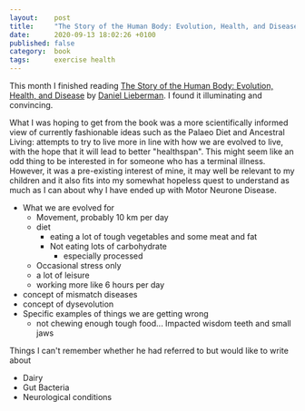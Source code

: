 ```yaml
---
layout:    post
title:     "The Story of the Human Body: Evolution, Health, and Disease"
date:      2020-09-13 18:02:26 +0100
published: false
category:  book
tags:      exercise health
---
```

This month I finished reading [The Story of the Human Body: Evolution, Health, and Disease](https://www.goodreads.com/book/show/17736859-the-story-of-the-human-body) by [Daniel Lieberman](https://scholar.harvard.edu/dlieberman/home). I found it illuminating and convincing.

What I was hoping to get from the book was a more scientifically informed view of currently fashionable ideas such as the Palaeo Diet and Ancestral Living: attempts to try to live more in line with how we are evolved to live, with the hope that it will lead to better "healthspan". This might seem like an odd thing to be interested in for someone who has a terminal illness. However, it was a pre-existing interest of mine, it may well be relevant to my children and it also fits into my somewhat hopeless quest to understand as much as I can about why I have ended up with Motor Neurone Disease.

  - What we are evolved for
    - Movement, probably 10 km per day
    - diet
      - eating a lot of tough vegetables and some meat and fat
      - Not eating lots of carbohydrate
        - especially processed
    - Occasional stress only
    - a lot of leisure
    - working more like 6 hours per day
  - concept of mismatch diseases
  - concept of dysevolution
  - Specific examples of things we are getting wrong
    - not chewing enough tough food... Impacted wisdom teeth and small jaws

Things I can't remember whether he had referred to but would like to write about

  - Dairy
  - Gut Bacteria
  - Neurological conditions
  